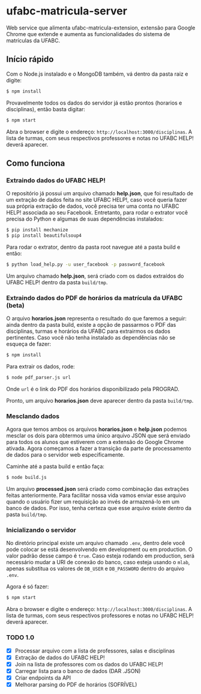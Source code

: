 # ufabc-matricula-server

Web service que alimenta ufabc-matricula-extension, extensão para Google Chrome que extende e aumenta as funcionalidades do sistema de matrículas da UFABC.

## Início rápido

Com o Node.js instalado e o MongoDB também, vá dentro da pasta raiz e digite:

```sh
$ npm install
```

Provavelmente todos os dados do servidor já estão prontos (horarios e disciplinas), então basta digitar:

```sh
$ npm start
```

Abra o browser e digite o endereço: `http://localhost:3000/disciplinas`.
A lista de turmas, com seus respectivos professores e notas no UFABC HELP! deverá aparecer.

## Como funciona

### Extraindo dados do UFABC HELP!

O repositório já possui um arquivo chamado **help.json**, que foi resultado de um extração de dados feita no site UFABC HELP!, caso você queria fazer sua própria extração de dados, você precisa ter uma conta no UFABC HELP! associada ao seu Facebook. Entretanto, para rodar o extrator você precisa do Python e algumas de suas dependências instalados:

```sh
$ pip install mechanize
$ pip install beautifulsoup4
```

Para rodar o extrator, dentro da pasta root navegue até a pasta build e então:

```sh
$ python load_help.py -u user_facebook -p password_facebook
```

Um arquivo chamado **help.json**, será criado com os dados extraídos do UFABC HELP! dentro da pasta `build/tmp`.

### Extraindo dados do PDF de horários da matrícula da UFABC (beta)

O arquivo **horarios.json** representa o resultado do que faremos a seguir: ainda dentro da pasta build, existe a opção de passarmos o PDF das disciplinas, turmas e horários da UFABC para extrairmos os dados pertinentes. Caso você não tenha instalado as dependências não se esqueça de fazer:

```sh
$ npm install
```

Para extrair os dados, rode:

```sh
$ node pdf_parser.js url
```

Onde `url` é o link do PDF dos horários disponibilizado pela PROGRAD.

Pronto, um arquivo **horarios.json** deve aparecer dentro da pasta `build/tmp`.

### Mesclando dados

Agora que temos ambos os arquivos **horarios.json** e **help.json** podemos mesclar os dois para obtermos uma único arquivo JSON que será enviado para todos os alunos que estiverem com a extensão do Google Chrome ativada. Agora começamos a fazer a transição da parte de processamento de dados para o servidor web especificamente.

Caminhe até a pasta build e então faça:

```sh
$ node build.js
```

Um arquivo **processed.json** será criado como combinação das extrações feitas anteriormente. Para facilitar nossa vida vamos enviar esse arquivo quando o usuário fizer um requisição ao invés de armazená-lo em um banco de dados. Por isso, tenha certeza que esse arquivo existe dentro da pasta `build/tmp`.

### Inicializando o servidor

No diretório principal existe um arquivo chamado `.env`, dentro dele você pode colocar se está desenvolvendo em development ou em production. O valor padrão desse campo é `true`. Caso esteja rodando em production, será necessário mudar a URI de conexão do banco, caso esteja usando o `mlab`, apenas substitua os valores de `DB_USER` e `DB_PASSWORD` dentro do arquivo `.env`.

Agora é só fazer:

```sh
$ npm start
``` 

Abra o browser e digite o endereço: `http://localhost:3000/disciplinas`.
A lista de turmas, com seus respectivos professores e notas no UFABC HELP! deverá aparecer.
 
### TODO 1.0

- [x] Processar arquivo com a lista de professores, salas e disciplinas
- [x] Extração de dados do UFABC HELP!
- [x] Join na lista de professores com os dados do UFABC HELP!
- [x] Carregar lista para o banco de dados (DAR .JSON)
- [x] Criar endpoints da API
- [x] Melhorar parsing do PDF de horários (SOFRÍVEL)